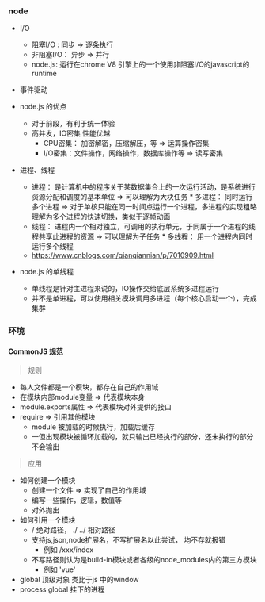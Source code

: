 ### node

+ I/O
    - 阻塞I/O : 同步 => 逐条执行
    - 非阻塞I/O： 异步 => 并行
    - node.js: 运行在chrome V8 引擎上的一个使用非阻塞I/O的javascript的runtime

+ 事件驱动

+ node.js 的优点
    - 对于前段，有利于统一体验
    - 高并发，IO密集 性能优越
        * CPU密集： 加密解密，压缩解压，等 => 运算操作密集
        * I/O密集：文件操作，网络操作，数据库操作等  => 读写密集
+ 进程、线程
    - 进程： 是计算机中的程序关于某数据集合上的一次运行活动，是系统进行资源分配和调度的基本单位 => 可以理解为大块任务
            * 多进程： 同时运行多个进程 => 对于单核只能在同一时间点运行一个进程，多进程的实现粗略理解为多个进程的快速切换，类似于逐帧动画
    - 线程： 进程内一个相对独立，可调用的执行单元，于同属于一个进程的线程共享此进程的资源 => 可以理解为子任务
            * 多线程： 用一个进程内同时运行多个线程
    - https://www.cnblogs.com/qianqiannian/p/7010909.html
+ node.js 的单线程
    - 单线程是针对主进程来说的，IO操作交给底层系统多进程运行
    - 并不是单进程，可以使用相关模块调用多进程（每个核心启动一个），完成集群

### 环境

#### CommonJS 规范
> 规则
+ 每人文件都是一个模块，都存在自己的作用域
+ 在模块内部module变量 => 代表模块本身
+ module.exports属性 => 代表模块对外提供的接口
+ require => 引用其他模块
    - module 被加载的时候执行，加载后缓存
    - 一但出现模块被循环加载的，就只输出已经执行的部分，还未执行的部分不会输出
> 应用
+ 如何创建一个模块
    - 创建一个文件 => 实现了自己的作用域
    - 编写一些操作，逻辑，数值等
    - 对外抛出
+ 如何引用一个模块
    - / 绝对路径， ./ ../ 相对路径
    - 支持js,json,node扩展名，不写扩展名以此尝试， 均不存就报错
        * 例如 /xxx/index
    - 不写路径则认为是build-in模块或者各级的node_modules内的第三方模块
        * 例如 'vue'
+ global 顶级对象  类比于js 中的window
+ process  global 挂下的进程